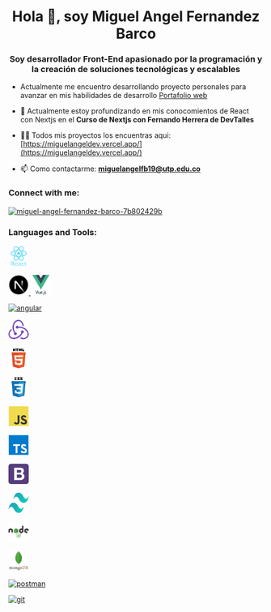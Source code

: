 <h1 align="center">Hola 👋, soy Miguel Angel Fernandez Barco</h1>
<h3 align="center">Soy desarrollador Front-End apasionado por la programación y la creación de soluciones tecnológicas y escalables</h3>

- Actualmente me encuentro desarrollando proyecto personales para avanzar en mis habilidades de desarrollo [Portafolio web](https://miguelangeldev.vercel.app/)

- 🌱 Actualmente estoy profundizando en mis conocomientos de React con Nextjs en el **Curso de Nextjs con Fernando Herrera de DevTalles**

- 👨‍💻 Todos mis proyectos los encuentras aqui: [https://miguelangeldev.vercel.app/](https://miguelangeldev.vercel.app/)

- 📫 Como contactarme: **miguelangelfb19@utp.edu.co**

<h3 align="left">Connect with me:</h3>
<p align="left">
<a href="https://linkedin.com/in/miguel-angel-fernandez-barco-7b802429b" target="_blank"><img align="center" src="https://raw.githubusercontent.com/rahuldkjain/github-profile-readme-generator/master/src/images/icons/Social/linked-in-alt.svg" alt="miguel-angel-fernandez-barco-7b802429b" height="30" width="40" /></a>

</p>

<h3 align="left">Languages and Tools:</h3>

<p align="left"> 

<a href="https://reactjs.org/" target="_blank" rel="noreferrer"> <img src="https://raw.githubusercontent.com/devicons/devicon/master/icons/react/react-original-wordmark.svg" alt="react" width="40" height="40"/> </a> 
<!--  -->
<a href="https://nextjs.org/" target="_blank" rel="noreferrer"> <img src="./src/assets/imagenes/logos/next.svg" alt="react" width="40" height="40"/> </a> <a href="https://vuejs.org/" target="_blank" rel="noreferrer"> <img src="https://raw.githubusercontent.com/devicons/devicon/master/icons/vuejs/vuejs-original-wordmark.svg" alt="vuejs" width="40" height="40"/> </a> 
<!--  -->
<a href="https://angular.io" target="_blank" rel="noreferrer"> <img src="https://angular.io/assets/images/logos/angular/angular.svg" alt="angular" width="40" height="40"/> </a>

<a href="https://redux.js.org/" target="_blank" rel="noreferrer"> <img src="./src/assets/imagenes/logos/redux.svg" alt="react" width="40" height="40"/> </a>

<a href="https://www.w3.org/html/" target="_blank" rel="noreferrer"> <img src="https://raw.githubusercontent.com/devicons/devicon/master/icons/html5/html5-original-wordmark.svg" alt="html5" width="40" height="40"/> </a>

<a href="https://www.w3schools.com/css/" target="_blank" rel="noreferrer"> <img src="https://raw.githubusercontent.com/devicons/devicon/master/icons/css3/css3-original-wordmark.svg" alt="css3" width="40" height="40"/> </a>  

<a href="https://developer.mozilla.org/en-US/docs/Web/JavaScript" target="_blank" rel="noreferrer"> <img src="https://raw.githubusercontent.com/devicons/devicon/master/icons/javascript/javascript-original.svg" alt="javascript" width="40" height="40"/> </a> 

<a href="https://www.typescriptlang.org/" target="_blank" rel="noreferrer"> <img src="https://raw.githubusercontent.com/devicons/devicon/master/icons/typescript/typescript-original.svg" alt="typescript" width="40" height="40"/> </a>

<a href="https://getbootstrap.com/" target="_blank" rel="noreferrer"> <img src="./src/assets/imagenes/logos/bootstrap.svg" alt="react" width="40" height="40"/> </a>

<a href="https://tailwindcss.com/" target="_blank" rel="noreferrer"> <img src="./src/assets/imagenes/logos/tailwind.svg" alt="react" width="40" height="40"/> </a>

<a href="https://nodejs.org" target="_blank" rel="noreferrer"> <img src="https://raw.githubusercontent.com/devicons/devicon/master/icons/nodejs/nodejs-original-wordmark.svg" alt="nodejs" width="40" height="40"/> </a>

<a href="https://www.mongodb.com/" target="_blank" rel="noreferrer"> <img src="https://raw.githubusercontent.com/devicons/devicon/master/icons/mongodb/mongodb-original-wordmark.svg" alt="mongodb" width="40" height="40"/> </a>  

<a href="https://postman.com" target="_blank" rel="noreferrer"> <img src="https://www.vectorlogo.zone/logos/getpostman/getpostman-icon.svg" alt="postman" width="40" height="40"/> </a>   

<a href="https://git-scm.com/" target="_blank" rel="noreferrer"> <img src="https://www.vectorlogo.zone/logos/git-scm/git-scm-icon.svg" alt="git" width="40" height="40"/> </a> 

</p>
